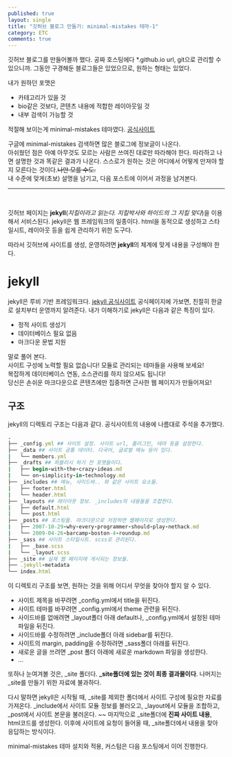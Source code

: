 ```yaml
---
published: true
layout: single
title: "깃허브 블로그 만들기: minimal-mistakes 테마-1"
category: ETC
comments: true
---
```


깃허브 블로그를 만들어볼까 했다. 공짜 호스팅에다 *.github.io url, git으로 관리할 수 있으니까. 그동안 구경해둔 블로그들은 있었으므로, 원하는 형태는 있었다.

내가 원하던 포맷은
- 카테고리가 있을 것
- bio같은 것보다, 콘텐츠 내용에 적합한 레이아웃일 것
- 내부 검색이 가능할 것


적절해 보이는게 minimal-mistakes 테마였다. [공식사이트](https://github.com/mmistakes/minimal-mistakes)

구글에 minimal-mistakes 검색하면 많은 블로그에 정보글이 나온다.  
아쉬웠던 점은 아예 아무것도 모르는 사람은 쓰여진 대로만 따라해야 한다. 따라하고 나면 설명한 것과 똑같은 결과가 나온다. 스스로가 원하는 것은 어디에서 어떻게 만져야 할지 모른다는 것이다.~~나만 모를 수도.~~  
내 수준에 맞게(초보) 설명을 남기고, 다음 포스트에 이어서 과정을 남겨본다.

--------
<br>
  
깃허브 페이지는 **jekyll**(*지킬이라고 읽는다. 지킬박사와 하이드의 그 지킬 맞다*)을 이용해서 서비스된다. jekyll은 웹 프레임워크의 일종이다. html을 동적으로 생성하고 스타일시트, 레이아웃 등을 쉽게 관리하기 위한 도구다.

따라서 깃허브에 사이트를 생성, 운영하려면 **jekyll**의 체계에 맞게 내용을 구성해야 한다.

# jekyll
jekyll은 루비 기반 프레임워크다. [jekyll 공식사이트](https://jekyllrb-ko.github.io/) 공식페이지에 가보면, 친절히 한글로 설치부터 운영까지 알려준다. 
내가 이해하기로 jekyll은 다음과 같은 특징이 있다.
- 정적 사이트 생성기
- 데이터베이스 필요 없음
- 마크다운 문법 지원

말로 풀어 본다.  
사이트 구성에 노력할 필요 없습니다! 모듈로 관리되는 테마들을 사용해 보세요!   
복잡하게 데이터베이스 연동, 소스관리를 하지 않으셔도 됩니다!  
당신은 손쉬운 마크다운으로 콘텐츠에만 집중하면 근사한 웹 페이지가 만들어져요!

## 구조
jekyll의 디렉토리 구조는 다음과 같다. 공식사이트의 내용에 나름대로 주석을 추가했다.
```ruby
.
├── _config.yml ## 사이트 설정. 사이트 url, 플러그인, 테마 등을 설정한다.
├── _data ## 사이트 공통 데이터. 다국어, 글로벌 메뉴 등이 있다.
|   └── members.yml
├── _drafts ## 퍼블리시 하기 전 포맷들이다.
|   ├── begin-with-the-crazy-ideas.md
|   └── on-simplicity-in-technology.md
├── _includes ## 메뉴, 사이드바.. 와 같은 사이트 요소들.
|   ├── footer.html
|   └── header.html
├── _layouts ## 레이아웃 정보. _includes의 내용들을 조합한다.
|   ├── default.html
|   └── post.html
├── _posts ## 포스팅들. 마크다운으로 저장하면 웹페이지로 생성한다.
|   ├── 2007-10-29-why-every-programmer-should-play-nethack.md
|   └── 2009-04-26-barcamp-boston-4-roundup.md
├── _sass ## 사이트 스타일시트. scss로 관리된다.
|   ├── _base.scss
|   └── _layout.scss
├── _site ## 실제 웹 페이지에 게시되는 정보들.
├── .jekyll-metadata
└── index.html
```

이 디렉토리 구조를 보면, 원하는 것을 위해 어디서 무엇을 찾아야 할지 알 수 있다.

- 사이트 제목을 바꾸려면 _config.yml에서 title을 뒤진다.
- 사이트 테마를 바꾸려면 _config.yml에서 theme 관련을 뒤진다.
- 사이드바를 없애려면 _layout폴더 아래 default나, _config.yml에서 설정된 테마 파일을 뒤진다.
- 사이드바를 수정하려면 _include폴더 아래 sidebar를 뒤진다.
- 사이트의 margin, padding을 수정하려면 _sass폴더 아래를 뒤진다.
- 새로운 글을 쓰려면 _post 폴더 아래에 새로운 markdown 파일을 생성한다.
- ...

또하나 눈여겨볼 것은, _site 폴더다. **_site폴더에 있는 것이 최종 결과물이다**. 나머지는 _site를 만들기 위한 자료에 불과하다.


다시 말하면 jekyll은 시작될 때, _site를 제외한 폴더에서 사이트 구성에 필요한 자료를 가져온다. _include에서 사이트 모듈 정보를 불러오고, _layout에서 모듈을 조합하고, _post에서 사이트 본문을 불러온다. ~~ 마지막으로 _site폴더에 **진짜 사이트 내용**, html코드를 생성한다. 이후에 사이트에 요청이 들어올 때, _site폴더에서 내용을 찾아 응답하는 방식이다.  

minimal-mistakes 테마 설치와 적용, 커스텀은 다음 포스팅에서 이어 진행한다.